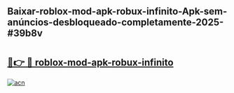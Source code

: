 ## Baixar-roblox-mod-apk-robux-infinito-Apk-sem-anúncios-desbloqueado-completamente-2025-#39b8v

# <h2><a href="https://ainizakaria.my?title=roblox-mod-apk-robux-infinito&ref=20M">🔗👉 🔴 roblox-mod-apk-robux-infinito</a></h2>

[![acn](https://github.com/user-attachments/assets/0f9c940e-d8b0-45ae-aac7-cd30a18b3e1c)](https://ainizakaria.my?title=roblox-mod-apk-robux-infinito&ref=20M)


